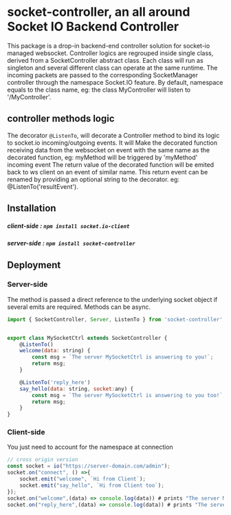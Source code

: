 # socket-controller, an all around Socket IO Backend Controller

This package is a drop-in backend-end controller solution for socket-io managed websocket.
Controller logics are regrouped inside single class, derived from a SocketController abstract class. Each class will run as singleton and several different class can operate at the same runtime. The incoming packets are passed to the corresponding SocketManager controller through the namespace Socket.IO feature. By default, namespace equals to the class name, eg: the class MyController will listen to '/MyController'.

## controller methods logic
The decorator `@ListenTo`, will decorate a Controller method to bind its logic to  socket.io incoming/outgoing events. It will Make the decorated function receiving data from the websocket on event with the same name as the decorated function, eg: myMethod will be triggered by 'myMethod' incoming event
The return value of the decorated function will be emited back to ws client on an event of similar name. This return event can be renamed by providing an optional string to the decorator. eg: \@ListenTo('resultEvent'). 

## Installation

##### client-side : `npm install socket.io-client`
##### server-side : `npm install socket-controller`

## Deployment

### Server-side
The method is passed a direct reference to the underlying socket object if several emits are required.
Methods can be async.
```js
import { SocketController, Server, ListenTo } from 'socket-controller';


export class MySocketCtrl extends SocketController {
    @ListenTo()
    welcome(data: string) {
        const msg = `The server MySocketCtrl is answering to you!`;
        return msg;
    }

    @ListenTo('reply_here')
    say_hello(data: string, socket:any) {      
        const msg = `The server MySocketCtrl is answering to you too!`;
        return msg;
    }
}
```

### Client-side
You just need to account for the namespace at connection
```js
// cross origin version
const socket = io("https://server-domain.com/admin");
socket.on("connect", () =>{ 
    socket.emit("welcome", `Hi from Client`);
    socket.emit("say_hello", `Hi from Client too`);
});
socket.on("welcome",(data) => console.log(data)) # prints "The server MySocketCtrl is answering to you!"
socket.on("reply_here",(data) => console.log(data)) # prints "The server MySocketCtrl is answering to you too!"
```

